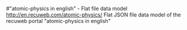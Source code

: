 #"atomic-physics in english" - Flat file data model
http://en.recuweb.com/atomic-physics/
Flat JSON file data model of the recuweb portal "atomic-physics in english"
